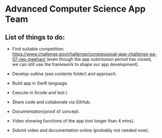 # Advanced Computer Science App Team

List of things to do:
---------------
* Find suitable competition: https://www.challenge.gov/challenge/congressional-app-challenge-pa-07-rep-meehan/ (even though the app submission period has closed, we can still use the framework to shape our app development).

* Develop outline (see contents folder) and approach.

* Build app in Swift language.  

* Execute in Xcode and test.\

* Share code and collaborate via GitHub.

* Documentation/proof of concept.

* Video showing functions of the app (not longer than 4 mins).

* Submit video and documentation online (probably not needed now).
